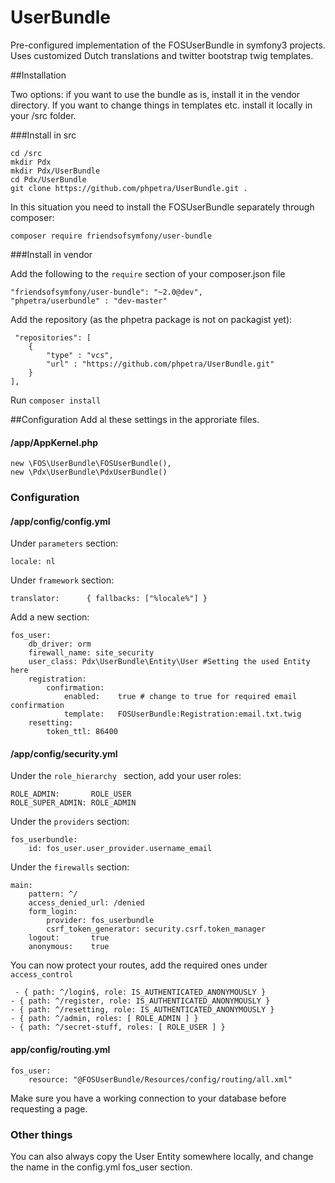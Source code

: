 # UserBundle
Pre-configured implementation of the FOSUserBundle in symfony3 projects. 
Uses customized Dutch translations and twitter bootstrap twig templates.

##Installation

Two options: if you want to use the bundle as is, install it in the vendor directory. If you want to change things in templates etc. install it locally in your /src folder.

###Install in src
	
	cd /src
	mkdir Pdx
	mkdir Pdx/UserBundle
	cd Pdx/UserBundle
	git clone https://github.com/phpetra/UserBundle.git .
	
In this situation you need to install the FOSUserBundle separately through composer:

	composer require friendsofsymfony/user-bundle
	
###Install in vendor

Add the following to the `require` section of your composer.json file

	"friendsofsymfony/user-bundle": "~2.0@dev",
    "phpetra/userbundle" : "dev-master"
    
Add the repository (as the phpetra package is not on packagist yet):

	 "repositories": [
        {
            "type" : "vcs",
            "url" : "https://github.com/phpetra/UserBundle.git"
        }
    ],
    
Run `composer install`

##Configuration
Add al these settings in the approriate files.

#### /app/AppKernel.php 

	new \FOS\UserBundle\FOSUserBundle(),
	new \Pdx\UserBundle\PdxUserBundle()

### Configuration
    
#### /app/config/config.yml 

Under `parameters` section:

	locale: nl
	
	
Under `framework` section:

	translator:      { fallbacks: ["%locale%"] }
	
Add a new section:

	fos_user:
	    db_driver: orm 
	    firewall_name: site_security
	    user_class: Pdx\UserBundle\Entity\User #Setting the used Entity here
	    registration:
	        confirmation:
	            enabled:    true # change to true for required email confirmation
	            template:   FOSUserBundle:Registration:email.txt.twig
	    resetting:
	        token_ttl: 86400
        
#### /app/config/security.yml

Under the `role_hierarchy ` section, add your user roles:

    ROLE_ADMIN:       ROLE_USER
    ROLE_SUPER_ADMIN: ROLE_ADMIN

Under the `providers` section:

	fos_userbundle:
    	id: fos_user.user_provider.username_email

Under the `firewalls` section:

	main:
        pattern: ^/
        access_denied_url: /denied
        form_login:
            provider: fos_userbundle
            csrf_token_generator: security.csrf.token_manager
        logout:       true
        anonymous:    true
        
You can now protect your routes, add the required ones under `access_control`

	 - { path: ^/login$, role: IS_AUTHENTICATED_ANONYMOUSLY }
    - { path: ^/register, role: IS_AUTHENTICATED_ANONYMOUSLY }
    - { path: ^/resetting, role: IS_AUTHENTICATED_ANONYMOUSLY }
    - { path: ^/admin, roles: [ ROLE_ADMIN ] }
    - { path: ^/secret-stuff, roles: [ ROLE_USER ] }


#### app/config/routing.yml

	fos_user:
	    resource: "@FOSUserBundle/Resources/config/routing/all.xml"


Make sure you have a working connection to your database before requesting a page.

### Other things
You can also always copy the User Entity somewhere locally, and change the name in the config.yml fos_user section.




